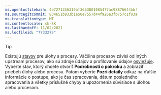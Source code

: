 ```yaml
---
ms.openlocfilehash: 4e7271356319bf3653801085477ac98876644bbf
ms.sourcegitcommit: 834651b933b1e50e7557d44f926a3fb757c1f83a
ms.translationtype: MT
ms.contentlocale: sk-SK
ms.lasthandoff: 11/02/2021
ms.locfileid: "7733275"
---
```

> [!TIP] 
> Existujú [stavov](../audience-insights/system.md#status-definitions) pre úlohy a procesy. Väčšina procesov závisí od iných upstream procesov, ako sú zdroje údajov a profilovanie údajov [osviežuje](../audience-insights/system.md#refresh-processes). Vyberte stav, ktorý chcete otvoriť **Podrobnosti o pokroku** a zobraziť priebeh úlohy alebo procesu. Potom vyberte **Pozri detaily** odkaz na ďalšie informácie o postupe, ako je čas spracovania, dátum posledného spracovania a všetky príslušné chyby a upozornenia súvisiace s úlohou alebo procesom.
